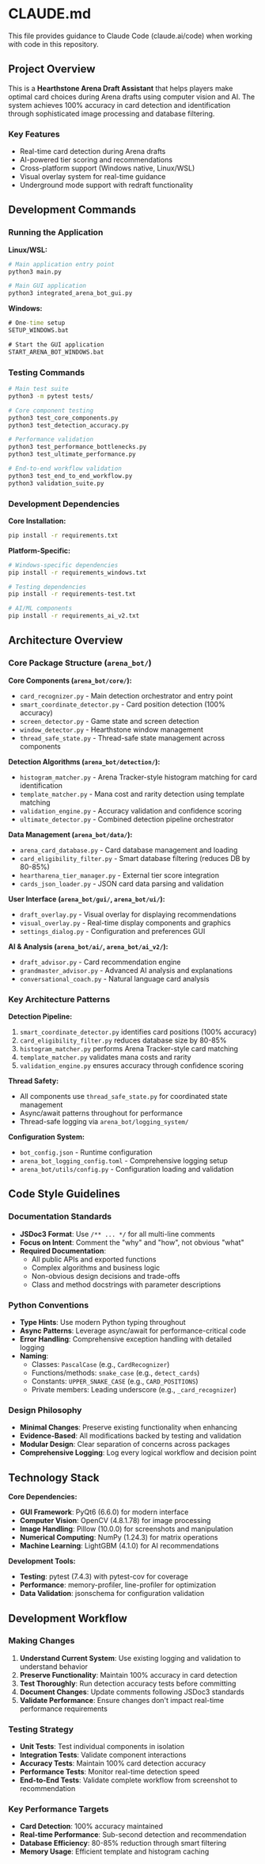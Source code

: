 # CLAUDE.md

This file provides guidance to Claude Code (claude.ai/code) when working with code in this repository.

## Project Overview

This is a **Hearthstone Arena Draft Assistant** that helps players make optimal card choices during Arena drafts using computer vision and AI. The system achieves 100% accuracy in card detection and identification through sophisticated image processing and database filtering.

### Key Features
- Real-time card detection during Arena drafts
- AI-powered tier scoring and recommendations  
- Cross-platform support (Windows native, Linux/WSL)
- Visual overlay system for real-time guidance
- Underground mode support with redraft functionality

## Development Commands

### Running the Application

**Linux/WSL:**
```bash
# Main application entry point
python3 main.py

# Main GUI application
python3 integrated_arena_bot_gui.py
```

**Windows:**
```cmd
# One-time setup
SETUP_WINDOWS.bat

# Start the GUI application
START_ARENA_BOT_WINDOWS.bat
```

### Testing Commands

```bash
# Main test suite
python3 -m pytest tests/

# Core component testing
python3 test_core_components.py
python3 test_detection_accuracy.py

# Performance validation
python3 test_performance_bottlenecks.py
python3 test_ultimate_performance.py

# End-to-end workflow validation
python3 test_end_to_end_workflow.py
python3 validation_suite.py
```

### Development Dependencies

**Core Installation:**
```bash
pip install -r requirements.txt
```

**Platform-Specific:**
```bash
# Windows-specific dependencies
pip install -r requirements_windows.txt

# Testing dependencies  
pip install -r requirements-test.txt

# AI/ML components
pip install -r requirements_ai_v2.txt
```

## Architecture Overview

### Core Package Structure (`arena_bot/`)

**Core Components (`arena_bot/core/`):**
- `card_recognizer.py` - Main detection orchestrator and entry point
- `smart_coordinate_detector.py` - Card position detection (100% accuracy)
- `screen_detector.py` - Game state and screen detection
- `window_detector.py` - Hearthstone window management
- `thread_safe_state.py` - Thread-safe state management across components

**Detection Algorithms (`arena_bot/detection/`):**
- `histogram_matcher.py` - Arena Tracker-style histogram matching for card identification
- `template_matcher.py` - Mana cost and rarity detection using template matching
- `validation_engine.py` - Accuracy validation and confidence scoring
- `ultimate_detector.py` - Combined detection pipeline orchestrator

**Data Management (`arena_bot/data/`):**
- `arena_card_database.py` - Card database management and loading
- `card_eligibility_filter.py` - Smart database filtering (reduces DB by 80-85%)
- `heartharena_tier_manager.py` - External tier score integration
- `cards_json_loader.py` - JSON card data parsing and validation

**User Interface (`arena_bot/gui/`, `arena_bot/ui/`):**
- `draft_overlay.py` - Visual overlay for displaying recommendations
- `visual_overlay.py` - Real-time display components and graphics
- `settings_dialog.py` - Configuration and preferences GUI

**AI & Analysis (`arena_bot/ai/`, `arena_bot/ai_v2/`):**
- `draft_advisor.py` - Card recommendation engine
- `grandmaster_advisor.py` - Advanced AI analysis and explanations
- `conversational_coach.py` - Natural language card analysis

### Key Architecture Patterns

**Detection Pipeline:**
1. `smart_coordinate_detector.py` identifies card positions (100% accuracy)
2. `card_eligibility_filter.py` reduces database size by 80-85%
3. `histogram_matcher.py` performs Arena Tracker-style card matching
4. `template_matcher.py` validates mana costs and rarity
5. `validation_engine.py` ensures accuracy through confidence scoring

**Thread Safety:**
- All components use `thread_safe_state.py` for coordinated state management
- Async/await patterns throughout for performance
- Thread-safe logging via `arena_bot/logging_system/`

**Configuration System:**
- `bot_config.json` - Runtime configuration
- `arena_bot_logging_config.toml` - Comprehensive logging setup
- `arena_bot/utils/config.py` - Configuration loading and validation

## Code Style Guidelines

### Documentation Standards
- **JSDoc3 Format**: Use `/** ... */` for all multi-line comments
- **Focus on Intent**: Comment the "why" and "how", not obvious "what"
- **Required Documentation**:
  - All public APIs and exported functions
  - Complex algorithms and business logic
  - Non-obvious design decisions and trade-offs
  - Class and method docstrings with parameter descriptions

### Python Conventions
- **Type Hints**: Use modern Python typing throughout
- **Async Patterns**: Leverage async/await for performance-critical code
- **Error Handling**: Comprehensive exception handling with detailed logging
- **Naming**: 
  - Classes: `PascalCase` (e.g., `CardRecognizer`)
  - Functions/methods: `snake_case` (e.g., `detect_cards`)
  - Constants: `UPPER_SNAKE_CASE` (e.g., `CARD_POSITIONS`)
  - Private members: Leading underscore (e.g., `_card_recognizer`)

### Design Philosophy
- **Minimal Changes**: Preserve existing functionality when enhancing
- **Evidence-Based**: All modifications backed by testing and validation
- **Modular Design**: Clear separation of concerns across packages
- **Comprehensive Logging**: Log every logical workflow and decision point

## Technology Stack

**Core Dependencies:**
- **GUI Framework**: PyQt6 (6.6.0) for modern interface
- **Computer Vision**: OpenCV (4.8.1.78) for image processing
- **Image Handling**: Pillow (10.0.0) for screenshots and manipulation
- **Numerical Computing**: NumPy (1.24.3) for matrix operations
- **Machine Learning**: LightGBM (4.1.0) for AI recommendations

**Development Tools:**
- **Testing**: pytest (7.4.3) with pytest-cov for coverage
- **Performance**: memory-profiler, line-profiler for optimization
- **Data Validation**: jsonschema for configuration validation

## Development Workflow

### Making Changes
1. **Understand Current System**: Use existing logging and validation to understand behavior
2. **Preserve Functionality**: Maintain 100% accuracy in card detection
3. **Test Thoroughly**: Run detection accuracy tests before committing
4. **Document Changes**: Update comments following JSDoc3 standards
5. **Validate Performance**: Ensure changes don't impact real-time performance requirements

### Testing Strategy
- **Unit Tests**: Test individual components in isolation
- **Integration Tests**: Validate component interactions
- **Accuracy Tests**: Maintain 100% card detection accuracy
- **Performance Tests**: Monitor real-time detection speed
- **End-to-End Tests**: Validate complete workflow from screenshot to recommendation

### Key Performance Targets
- **Card Detection**: 100% accuracy maintained
- **Real-time Performance**: Sub-second detection and recommendation
- **Database Efficiency**: 80-85% reduction through smart filtering
- **Memory Usage**: Efficient template and histogram caching